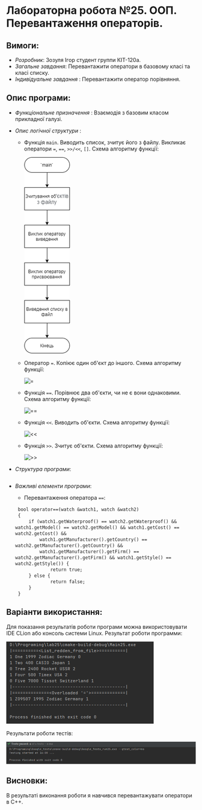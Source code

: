 ﻿# Лабораторна робота №25. ООП. Перевантаження операторів.
## Вимоги:
* *Розробник*: Зозуля Ігор студент группи КІТ-120а.
* *Загальне завдання*: Перевантажити оператори в базовому класі та класі списку.
* *Індивідуальне завдання* : Перевантажити оператор порівняння.
    
## Опис програми:
* *Функціональне призначення* : Взаємодія з базовим класом прикладної галузі.

* *Опис логічної структури* :
    * Функція `main`. Виводить список, зчитує його з файлу. Викликає оператори `=`, `==`, `>>/<<`, `[]`. Схема алгоритму функції:

      ![main](assets/main.png)

    * Оператор `=`. Копіює один об'єкт до іншого. Схема алгоритму функції:

      ![=](assets/=.png)

    * Функція `==`. Порівнює два об'єкти, чи не є вони однаковими. Схема алгоритму функції:

      ![==](assets/==.png)

    * Функція `<<`. Виводить об'єкти. Схема алгоритму функції:

      ![<<](assets/<<.png)

    * Функція `>>`. Зчитує об'єкти. Схема алгоритму функції:

        ![>>](assets/>>.png)
    
* *Структура програми*:
```

```
* *Важливі елементи програми*:
    * Перевантаження оператора `==`:

   ```
    bool operator==(watch &watch1, watch &watch2)
    {
        if (watch1.getWaterproof() == watch2.getWaterproof() && watch1.getModel() == watch2.getModel() && watch1.getCost() == watch2.getCost() &&
            watch1.getManufacturer().getCountry() == watch2.getManufacturer().getCountry() &&
            watch1.getManufacturer().getFirm() == watch2.getManufacturer().getFirm() && watch1.getStyle() == watch2.getStyle()) {
                return true;
        } else {
                return false;
        }
    }
   ```
  
## Варіанти використання:
Для показання результатів роботи програми можна використовувати IDE CLion або консоль системи Linux. Результат роботи программи:

![run](assets/run.png)

Результати роботи тестів:

![test](assets/test.png)

## Висновки:
В результаті виконання роботи я навчився перевантажувати оператори в C++.
